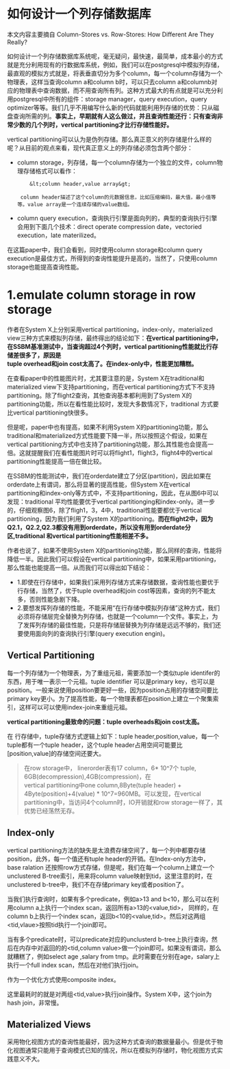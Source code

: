# 如何设计一个列存储数据库

本文内容主要摘自 Column-Stores vs. Row-Stores: How Different Are They Really?

如何设计一个列存储数据库系统呢，毫无疑问，最快速，最简单，成本最小的方式就是充分利用现有的行数据库系统，例如，我们可以在postgresql中模拟列存储，最直观的模拟方式就是，将表垂直切分为多个column，每一个column存储为一个物理表，这样当查询column a和column b时，可以只去column a和columnb对应的物理表中查询数据，而不用查询所有列。这种方式最大的有点就是可以充分利用postgresql中所有的组件：storage manager，query execution，query optimizer等等。我们几乎不用编写什么新的代码就能利用列存储的优势：只从磁盘查询所需的列。**事实上，早期就有人这么做过，并且查询性能还行：只有查询非常少数的几个列时，vertical partitioning才比行存储性能好。**

vertical partitioning可以认为是伪列存储。那么真正意义的列存储是什么样的呢？从目前的观点来看，现代真正意义上的列存储必须包含两个部分：

* column storage，列存储，每一个column存储为一个独立的文件，column物理存储格式可以看作：

  ```
      &lt;column header,value array&gt;

   column header描述了这个column的元数据信息，比如压缩编码，最大值，最小值等等。value array是一个连续存储的value数组。
  ```

* column query execution，查询执行引擎是面向列的，典型的查询执行引擎会用到下面几个技术：direct operate compression date，vectoried execution，late materilized。

在这篇paper中，我们会看到，同时使用column storage和column query execution是最佳方式，所得到的查询性能提升是高的，当然了，只使用column storage也能提高查询性能。

# 1.emulate column storage in row storage

作者在System X上分别采用vertical partitioning，index-only，materialized view三种方式来模拟列存储，最终得出的结论如下：**在vertical partitioning中，在SSBM基准测试中，当查询超过4个列时，vertical partitioning性能就比行存储差很多了，原因是  
tuple overhead和join cost太高了。在index-only中，性能更加糟糕。**

在查看paper中的性能图片时，尤其要注意的是，System X在traditional和materialized view下支持partitioning，而在vertical partitioning方式下不支持partitioning。除了flight2查询，其他查询基本都利用到了System X的partitioning功能，所以在看性能比较时，发现大多数情况下，traditional 方式要比vertical partitioning快很多。

但是呢，paper中也有提高，如果不利用System X的partitioning功能，那么traditional和materialized方式性能要下降一半，所以按照这个假设，如果在vertical partitioning方式中也支持了partitioning功能，那么其性能也会提高一倍。这就提醒我们在看性能图片时可以将flight1，flight3，flight4中的vertical partitioning性能提高一倍在做比较。

在SSBM的性能测试中，我们在orderdate建立了分区\(partition\)，因此如果在orderdate上有谓词，那么将显著的提高性能，但System X在vertical partitioning和index-only等方式中，不支持partitioning，因此，在从图6中可以发现：traditional 平均性能要优于vertical partitionging和index-only。进一步的，仔细观察图6，除了fligh1，3，4中，traditional性能要都优于vertical partitioning，因为我们利用了System X的partitioning。**而在flight2中，因为Q2.1，Q2.2,Q2.3都没有用到orderdate，所以没有用到orderdate分区,traditional 和vertical partitioning性能相差不多。**

作者也说了，如果不使用System X的partitioning功能，那么同样的查询，性能将降低一半。因此我们可以假设在vertical partitioning中，如果采用partitioning，那么性能也能提高一倍。从而我们可以得出如下结论：

* 1.即使在行存储中，如果我们采用列存储方式来存储数据，查询性能也要优于行存储，当然了，优于tuple overhead和join cost等因素，查询的列不能太多，否则性能急剧下降。
* 2.要想发挥列存储的性能，不能采用“在行存储中模拟列存储”这种方式，我们必须将存储层完全替换为列存储，也就是一个column一个文件。事实上，为了发挥列存储的最佳性能，只是将存储层替换为列存储是远远不够的，我们还要使用面向列的查询执行引擎\(query execution engin\)。

## Vertical Partitioning

每一个列存储为一个物理表，为了重组元祖，需要添加一个类似tuple identifer的东西，用于唯一表示一个元祖。tuple identifier 可以是primary key，也可以是position。一般来说使用position要更好一些，因为position占用的存储空间要比primary key更小。为了提高性能，每一个物理表都在position上建立一个聚集索引，这样可以可以使用index-join来重组元祖。

**vertical partitioning最致命的问题：tuple overheads和join cost太高。**

在 行存储中，tuple存储方式逻辑上如下：tuple header,position,value，每一个tuple都有一个tuple header，这个tuple header占用空间可能要比\[position,value\]的存储空间还要大。

> 在row storage中， linerorder表有17 column，6\* 10^7个 tuple, 6GB\(decompression\),4GB\(compression\)，在  
> vertical partitioning中one column,8Byte\(tuple header\) + 4Byte\(position\)+4\(value\) \* 10^7=960MB。可以发现，在vertical partitioning中，当访问4个column时，IO开销就和row storage一样了，其优势已经荡然无存。

## Index-only

vertical partitioning方法的缺失是太浪费存储空间了，每一个列中都要存储position，此外，每一个值还有tuple header的开销。在Index-only方法中，base ralation 还按照row方式存储，但是呢，我们在每一个column上建立一个unclustered B-tree索引，用来将column value映射到tid，这里注意的时，在unclustered b-tree中，我们不在存储primary key或者position了。

当我们执行查询时，如果有多个predicate，例如a&gt;13 and b&lt;10，那么可以在利用column a上执行一个index scan，返回所有a&gt;13的&lt;value,tid&gt;， 同样的，在column b上执行一个index scan，返回b&lt;10的&lt;value,tid&gt;。然后对这两组&lt;tid,vlaue&gt;按照tid执行一个join即可。

当有多个predicate时，可以predicate对应的unclusterd b-tree上执行查询，然后在内存中对返回的的&lt;tid,column value&gt;做一个join即可。如果没有谓词，那么就糟糕了，例如select age ,salary from tmp。此时需要在分别在age，salary上执行一个full index scan，然后在对他们执行join。

作为一个优化方式使用composite index。

这里最耗时的就是对两组&lt;tid,value&gt;执行join操作。System X中，这个join为hash join，非常慢。

## Materialized Views

采用物化视图方式的查询性能最好，因为这种方式查询的数据量最小。但是优于物化视图通常只能用于查询模式已知的情况，所以在模拟列存储时，物化视图方式实践意义不大。

